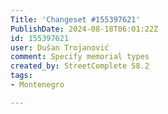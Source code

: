 ```yaml
---
Title: 'Changeset #155397621'
PublishDate: 2024-08-18T06:01:22Z
id: 155397621
user: Dušan Trojanović
comment: Specify memorial types
created_by: StreetComplete 58.2
tags:
- Montenegro

---
```

